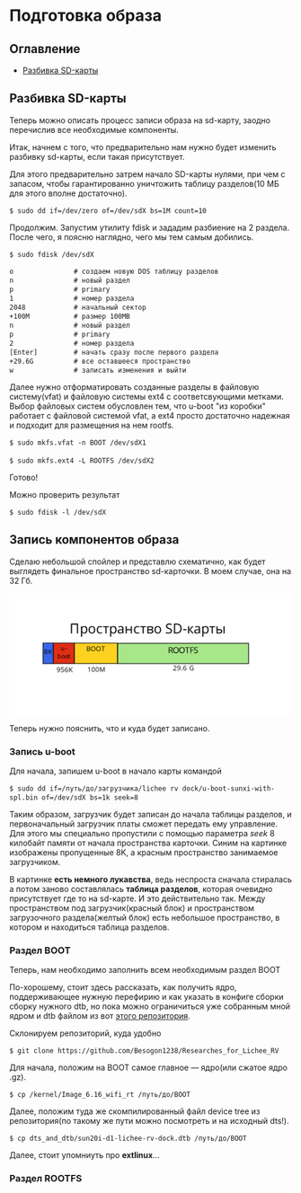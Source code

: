 # Подготовка образа

## Оглавление
- [Разбивка SD-карты](#sd_card_prep)


<a name="sd_card_prep"></a>

## Разбивка SD-карты

Теперь можно описать процесс записи образа на sd-карту, заодно перечислив все необходимые компоненты.

Итак, начнем с того, что предварительно нам нужно будет изменить разбивку sd-карты, если такая присутствует.

Для этого предварительно затрем начало SD-карты нулями, при чем с запасом, чтобы гарантированно уничтожить таблицу разделов(10 МБ для этого вполне достаточно).

```
$ sudo dd if=/dev/zero of=/dev/sdX bs=1M count=10
```

Продолжим. Запустим утилиту fdisk и зададим разбиение на 2 раздела. После чего, я поясню наглядно, чего мы тем самым добились.

```
$ sudo fdisk /dev/sdX
```

```
o               # создаем новую DOS таблицу разделов
n               # новый раздел
p               # primary
1               # номер раздела
2048            # начальный сектор
+100M           # размер 100MB
n               # новый раздел
p               # primary
2               # номер раздела
[Enter]         # начать сразу после первого раздела
+29.6G          # все оставшееся пространство
w               # записать изменения и выйти
```

Далее нужно отформатировать созданные разделы в файловую систему(vfat) и файловую системы ext4 с соответсвующими метками. Выбор файловых систем обусловлен тем, что u-boot "из коробки" работает с файловой системой vfat, а ext4 просто достаточно надежная и подходит для размещения на нем rootfs.
```
$ sudo mkfs.vfat -n BOOT /dev/sdX1

$ sudo mkfs.ext4 -L ROOTFS /dev/sdX2
```

Готово!

Можно проверить результат

```
$ sudo fdisk -l /dev/sdX
```
<a name="write_image_components"></a>

## Запись компонентов образа

Сделаю небольшой спойлер и представлю схематично, как будет выглядеть финальное пространство sd-карточки. В моем случае, она на 32 Гб. 

![alt text](/pictures/разбивка_карты.png)

Теперь нужно пояснить, что и куда будет записано. 

### Запись u-boot

Для начала, запишем u-boot в начало карты командой

```
$ sudo dd if=/путь/до/загрузчика/lichee rv dock/u-boot-sunxi-with-spl.bin of=/dev/sdX bs=1k seek=8
```

Таким образом, загрузчик будет записан до начала таблицы разделов, и первоначальный загрузчик платы сможет передать ему управление. Для этого мы специально пропустили с помощью параметра *seek* 8 килобайт памяти от начала пространства карточки. Синим на картинке изображены пропущенные 8K, а красным пространство занимаемое загрузчиком.

В картинке **есть немного лукавства**, ведь неспроста сначала стиралась а потом заново составлялась **таблица разделов**, которая очевидно присутствует где то на sd-карте. И это действительно так. Между пространством под загрузчик(красный блок) и пространством загрузочного раздела(желтый блок) есть небольшое пространство, в котором и находиться таблица разделов.

### Раздел BOOT

Теперь, нам необходимо заполнить всем необходимым раздел BOOT

По-хорошему, стоит здесь рассказать, как получить ядро, поддерживающее нужную перефирию и как указать в конфиге сборки сборку нужного dtb, но пока можно ограничиться уже собранным мной ядром и dtb файлом из вот [этого репозитория](https://github.com/Besogon1238/Researches_for_Lichee_RV).

Склонируем репозиторий, куда удобно
```
$ git clone https://github.com/Besogon1238/Researches_for_Lichee_RV
```

Для начала, положим на BOOT самое главное — ядро(или сжатое ядро .gz).

```
$ cp /kernel/Image_6.16_wifi_rt /путь/до/BOOT
```

Далее, положим туда же скомпилированный файл device tree из репозитория(по такому же пути можно посмотреть и на исходный dts!).

```
$ cp dts_and_dtb/sun20i-d1-lichee-rv-dock.dtb /путь/до/BOOT
```
Далее, стоит упомниуть про **extlinux**...


### Раздел ROOTFS

